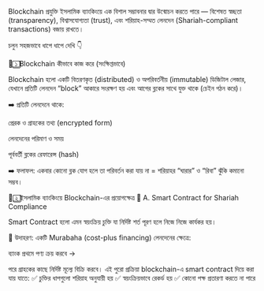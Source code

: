 Blockchain প্রযুক্তি ইসলামিক ব্যাংকিংয়ে এক বিশাল সম্ভাবনার দ্বার উন্মোচন করতে পারে — বিশেষত স্বচ্ছতা (transparency), বিশ্বাসযোগ্যতা (trust), এবং শরিয়াহ-সম্মত লেনদেন (Shariah-compliant transactions) বজায় রাখতে।

চলুন সহজভাবে ধাপে ধাপে দেখি 👇

🧩 ১️⃣ Blockchain কীভাবে কাজ করে (সংক্ষিপ্তভাবে)

Blockchain হলো একটি বিতরণকৃত (distributed) ও অপরিবর্তনীয় (immutable) ডিজিটাল লেজার, যেখানে প্রতিটি লেনদেন “block” আকারে সংরক্ষণ হয় এবং আগের ব্লকের সাথে যুক্ত থাকে (চেইন গঠন করে)।

➡️ প্রতিটি লেনদেনে থাকে:

প্রেরক ও গ্রাহকের তথ্য (encrypted form)

লেনদেনের পরিমাণ ও সময়

পূর্ববর্তী ব্লকের রেফারেন্স (hash)

➡️ ফলাফল:
একবার কোনো ব্লক যোগ হলে তা পরিবর্তন করা যায় না = শরিয়াহর “ঘারার” ও “রিবা” ঝুঁকি কমানো সম্ভব।


🕌 ২️⃣ ইসলামিক ব্যাংকিংয়ে Blockchain-এর প্রয়োগক্ষেত্র
🧾 A. Smart Contract for Shariah Compliance

Smart Contract হলো এমন স্বয়ংক্রিয় চুক্তি যা নির্দিষ্ট শর্ত পূরণ হলে নিজে নিজে কার্যকর হয়।

🔹 উদাহরণ:
একটি Murabaha (cost-plus financing) লেনদেনের ক্ষেত্রে:

ব্যাংক প্রথমে পণ্য ক্রয় করবে →

পরে গ্রাহকের কাছে নির্দিষ্ট মূল্যে বিক্রি করবে।
এই পুরো প্রক্রিয়া blockchain-এ smart contract দিয়ে করা যায় যাতে:
✅ চুক্তির ধাপগুলো শরিয়াহ অনুযায়ী হয়
✅ স্বয়ংক্রিয়ভাবে রেকর্ড হয়
✅ কোনো পক্ষ প্রতারণা করতে না পারে
